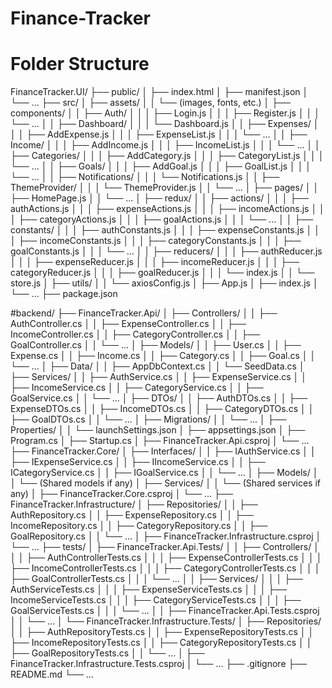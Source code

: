 # Finance-Tracker

# Folder Structure
FinanceTracker.UI/
├── public/
│   ├── index.html
│   ├── manifest.json
│   └── ...
├── src/
│   ├── assets/
│   │   └── (images, fonts, etc.)
│   ├── components/
│   │   ├── Auth/
│   │   │   ├── Login.js
│   │   │   ├── Register.js
│   │   │   └── ...
│   │   ├── Dashboard/
│   │   │   └── Dashboard.js
│   │   ├── Expenses/
│   │   │   ├── AddExpense.js
│   │   │   ├── ExpenseList.js
│   │   │   └── ...
│   │   ├── Income/
│   │   │   ├── AddIncome.js
│   │   │   ├── IncomeList.js
│   │   │   └── ...
│   │   ├── Categories/
│   │   │   ├── AddCategory.js
│   │   │   ├── CategoryList.js
│   │   │   └── ...
│   │   ├── Goals/
│   │   │   ├── AddGoal.js
│   │   │   ├── GoalList.js
│   │   │   └── ...
│   │   ├── Notifications/
│   │   │   └── Notifications.js
│   │   ├── ThemeProvider/
│   │   │   └── ThemeProvider.js
│   │   └── ...
│   ├── pages/
│   │   ├── HomePage.js
│   │   └── ...
│   ├── redux/
│   │   ├── actions/
│   │   │   ├── authActions.js
│   │   │   ├── expenseActions.js
│   │   │   ├── incomeActions.js
│   │   │   ├── categoryActions.js
│   │   │   ├── goalActions.js
│   │   │   └── ...
│   │   ├── constants/
│   │   │   ├── authConstants.js
│   │   │   ├── expenseConstants.js
│   │   │   ├── incomeConstants.js
│   │   │   ├── categoryConstants.js
│   │   │   ├── goalConstants.js
│   │   │   └── ...
│   │   ├── reducers/
│   │   │   ├── authReducer.js
│   │   │   ├── expenseReducer.js
│   │   │   ├── incomeReducer.js
│   │   │   ├── categoryReducer.js
│   │   │   ├── goalReducer.js
│   │   │   └── index.js
│   │   └── store.js
│   ├── utils/
│   │   └── axiosConfig.js
│   ├── App.js
│   ├── index.js
│   └── ...
├── package.json

#backend/
├── FinanceTracker.Api/
│   ├── Controllers/
│   │   ├── AuthController.cs
│   │   ├── ExpenseController.cs
│   │   ├── IncomeController.cs
│   │   ├── CategoryController.cs
│   │   ├── GoalController.cs
│   │   └── ...
│   ├── Models/
│   │   ├── User.cs
│   │   ├── Expense.cs
│   │   ├── Income.cs
│   │   ├── Category.cs
│   │   ├── Goal.cs
│   │   └── ...
│   ├── Data/
│   │   ├── AppDbContext.cs
│   │   └── SeedData.cs
│   ├── Services/
│   │   ├── AuthService.cs
│   │   ├── ExpenseService.cs
│   │   ├── IncomeService.cs
│   │   ├── CategoryService.cs
│   │   ├── GoalService.cs
│   │   └── ...
│   ├── DTOs/
│   │   ├── AuthDTOs.cs
│   │   ├── ExpenseDTOs.cs
│   │   ├── IncomeDTOs.cs
│   │   ├── CategoryDTOs.cs
│   │   ├── GoalDTOs.cs
│   │   └── ...
│   ├── Migrations/
│   │   └── ...
│   ├── Properties/
│   │   └── launchSettings.json
│   ├── appsettings.json
│   ├── Program.cs
│   ├── Startup.cs
│   ├── FinanceTracker.Api.csproj
│   └── ...
├── FinanceTracker.Core/
│   ├── Interfaces/
│   │   ├── IAuthService.cs
│   │   ├── IExpenseService.cs
│   │   ├── IIncomeService.cs
│   │   ├── ICategoryService.cs
│   │   ├── IGoalService.cs
│   │   └── ...
│   ├── Models/
│   │   └── (Shared models if any)
│   ├── Services/
│   │   └── (Shared services if any)
│   ├── FinanceTracker.Core.csproj
│   └── ...
├── FinanceTracker.Infrastructure/
│   ├── Repositories/
│   │   ├── AuthRepository.cs
│   │   ├── ExpenseRepository.cs
│   │   ├── IncomeRepository.cs
│   │   ├── CategoryRepository.cs
│   │   ├── GoalRepository.cs
│   │   └── ...
│   ├── FinanceTracker.Infrastructure.csproj
│   └── ...
├── tests/
│   ├── FinanceTracker.Api.Tests/
│   │   ├── Controllers/
│   │   │   ├── AuthControllerTests.cs
│   │   │   ├── ExpenseControllerTests.cs
│   │   │   ├── IncomeControllerTests.cs
│   │   │   ├── CategoryControllerTests.cs
│   │   │   ├── GoalControllerTests.cs
│   │   │   └── ...
│   │   ├── Services/
│   │   │   ├── AuthServiceTests.cs
│   │   │   ├── ExpenseServiceTests.cs
│   │   │   ├── IncomeServiceTests.cs
│   │   │   ├── CategoryServiceTests.cs
│   │   │   ├── GoalServiceTests.cs
│   │   │   └── ...
│   │   ├── FinanceTracker.Api.Tests.csproj
│   │   └── ...
│   └── FinanceTracker.Infrastructure.Tests/
│       ├── Repositories/
│       │   ├── AuthRepositoryTests.cs
│       │   ├── ExpenseRepositoryTests.cs
│       │   ├── IncomeRepositoryTests.cs
│       │   ├── CategoryRepositoryTests.cs
│       │   ├── GoalRepositoryTests.cs
│       │   └── ...
│       ├── FinanceTracker.Infrastructure.Tests.csproj
│       └── ...
├── .gitignore
├── README.md
└── ...
